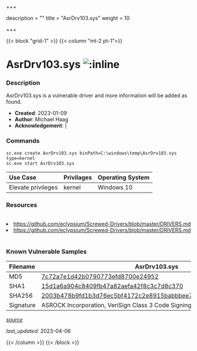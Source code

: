 +++

description = ""
title = "AsrDrv103.sys"
weight = 10

+++


{{< block "grid-1" >}}
{{< column "mt-2 pt-1">}}


# AsrDrv103.sys ![:inline](/images/twitter_verified.png) 


### Description

AsrDrv103.sys is a vulnerable driver and more information will be added as found.

- **Created**: 2023-01-09
- **Author**: Michael Haag
- **Acknowledgement**:  | [](https://twitter.com/)

### Commands

```
sc.exe create AsrDrv103.sys binPath=C:\windows\temp\AsrDrv103.sys type=kernel
sc.exe start AsrDrv103.sys
```

| Use Case | Privilages | Operating System | 
|:---- | ---- | ---- |
| Elevate privileges | kernel | Windows 10 |

### Resources
<br>
<li><a href=" https://github.com/eclypsium/Screwed-Drivers/blob/master/DRIVERS.md"> https://github.com/eclypsium/Screwed-Drivers/blob/master/DRIVERS.md</a></li>
<li><a href="https://github.com/eclypsium/Screwed-Drivers/blob/master/DRIVERS.md">https://github.com/eclypsium/Screwed-Drivers/blob/master/DRIVERS.md</a></li>
<br>

### Known Vulnerable Samples

| Filename | AsrDrv103.sys |
|:---- | ---- | 
| MD5 | <a href="https://www.virustotal.com/gui/file/7c72a7e1d42b0790773efd8700e24952">7c72a7e1d42b0790773efd8700e24952</a> |
| SHA1 | <a href="https://www.virustotal.com/gui/file/15d1a6a904c8409fb47a82aefa42f8c3c7d8c370">15d1a6a904c8409fb47a82aefa42f8c3c7d8c370</a> |
| SHA256 | <a href="https://www.virustotal.com/gui/file/2003b478b9fd1b3d76ec5bf4172c2e8915babbbee7ad1783794acbf8d4c2519d">2003b478b9fd1b3d76ec5bf4172c2e8915babbbee7ad1783794acbf8d4c2519d</a> |
| Signature | ASROCK Incorporation, VeriSign Class 3 Code Signing 2010 CA, VeriSign   |


[*source*](https://github.com/magicsword-io/LOLDrivers/tree/main/yaml/asrdrv103.yaml)

*last_updated:* 2023-04-06








{{< /column >}}
{{< /block >}}
